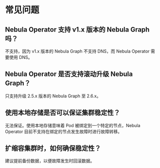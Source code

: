 # 常见问题

## Nebula Operator 支持 v1.x 版本的 Nebula Graph 吗？

不支持，因为 v1.x 版本的 Nebula Graph 不支持 DNS，而 Nebula Operator 需要使用 DNS。

## Nebula Operator 是否支持滚动升级 Nebula Graph？

只支持升级 2.5.x 版本的 Nebula Graph 至 2.6.x。

## 使用本地存储是否可以保证集群稳定性？

无法保证。使用本地存储意味着 Pod 被绑定到一个特定的节点，Nebula Operator 目前不支持在绑定的节点发生故障时进行故障转移。

## 扩缩容集群时，如何确保稳定性？

建议提前备份数据，以便故障发生时回滚数据。
